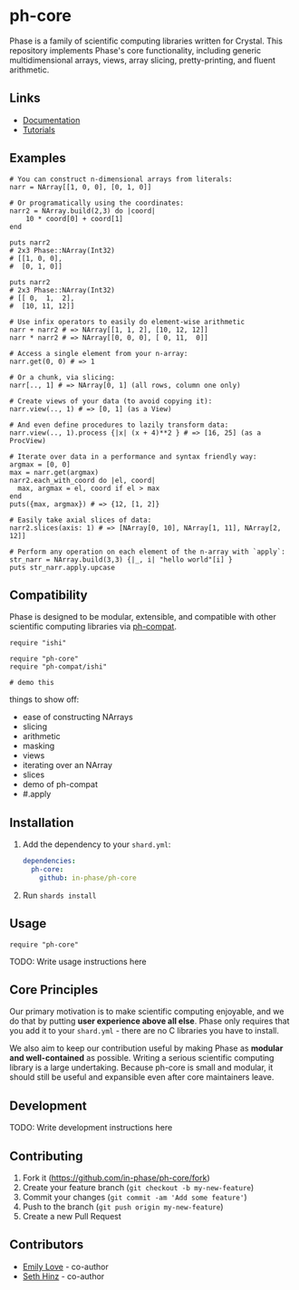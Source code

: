 # ph-core

Phase is a family of scientific computing libraries written for Crystal. This repository
implements Phase's core functionality, including generic multidimensional arrays,
views, array slicing, pretty-printing, and fluent arithmetic.

## Links
- [Documentation](/)
- [Tutorials](/)

## Examples

```crystal
# You can construct n-dimensional arrays from literals:
narr = NArray[[1, 0, 0], [0, 1, 0]]

# Or programatically using the coordinates:
narr2 = NArray.build(2,3) do |coord| 
    10 * coord[0] + coord[1]
end

puts narr2
# 2x3 Phase::NArray(Int32)
# [[1, 0, 0],
#  [0, 1, 0]]

puts narr2
# 2x3 Phase::NArray(Int32)
# [[ 0,  1,  2],
#  [10, 11, 12]]

# Use infix operators to easily do element-wise arithmetic
narr + narr2 # => NArray[[1, 1, 2], [10, 12, 12]]
narr * narr2 # => NArray[[0, 0, 0], [ 0, 11,  0]]

# Access a single element from your n-array:
narr.get(0, 0) # => 1

# Or a chunk, via slicing:
narr[.., 1] # => NArray[0, 1] (all rows, column one only)

# Create views of your data (to avoid copying it):
narr.view(.., 1) # => [0, 1] (as a View)

# And even define procedures to lazily transform data:
narr.view(.., 1).process {|x| (x + 4)**2 } # => [16, 25] (as a ProcView)

# Iterate over data in a performance and syntax friendly way:
argmax = [0, 0]
max = narr.get(argmax)
narr2.each_with_coord do |el, coord|
  max, argmax = el, coord if el > max
end
puts({max, argmax}) # => {12, [1, 2]}

# Easily take axial slices of data:
narr2.slices(axis: 1) # => [NArray[0, 10], NArray[1, 11], NArray[2, 12]]

# Perform any operation on each element of the n-array with `apply`:
str_narr = NArray.build(3,3) {|_, i| "hello world"[i] }
puts str_narr.apply.upcase
```

## Compatibility
Phase is designed to be modular, extensible, and compatible with other
scientific computing libraries via [ph-compat](https://github.com/in-phase/ph-compat).

```crystal
require "ishi"

require "ph-core"
require "ph-compat/ishi"

# demo this
```

things to show off:
- ease of constructing NArrays
- slicing
- arithmetic
- masking
- views
- iterating over an NArray
- slices
- demo of ph-compat
- #.apply

## Installation

1. Add the dependency to your `shard.yml`:

   ```yaml
   dependencies:
     ph-core:
       github: in-phase/ph-core
   ```

2. Run `shards install`

## Usage

```crystal
require "ph-core"
```

TODO: Write usage instructions here

## Core Principles

Our primary motivation is to make scientific computing enjoyable, and we do that by putting **user experience above all else**. Phase only requires that you add it to your `shard.yml` - there are no C libraries you have to install.

We also aim to keep our contribution useful by making Phase as **modular and well-contained** as possible. Writing a serious scientific computing library is a large undertaking. Because ph-core is small and modular, it should still be useful and expansible even after core maintainers leave.

## Development

TODO: Write development instructions here

## Contributing

1. Fork it (<https://github.com/in-phase/ph-core/fork>)
2. Create your feature branch (`git checkout -b my-new-feature`)
3. Commit your changes (`git commit -am 'Add some feature'`)
4. Push to the branch (`git push origin my-new-feature`)
5. Create a new Pull Request

## Contributors
- [Emily Love](https://github.com/emgineering) - co-author
- [Seth Hinz](https://github.com/shinzlet) - co-author